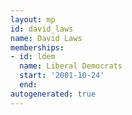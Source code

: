 ```yaml
---
layout: mp
id: david_laws
name: David Laws
memberships:
- id: ldem
  name: Liberal Democrats
  start: '2001-10-24'
  end: 
autogenerated: true
---
```

